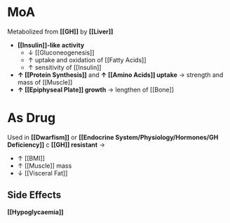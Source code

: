 # MoA
Metabolized from **[[GH]]** by **[[Liver]]**
- **[[Insulin]]-like activity**
	- ↓ [[Gluconeogenesis]]
	- ↑ uptake and oxidation of [[Fatty Acids]]
	- ↑ sensitivity of [[Insulin]]
- **↑ [[Protein Synthesis]]** and **↑ [[Amino Acids]] uptake** → strength and mass of [[Muscle]]
- **↑ [[Epiphyseal Plate]] growth** → lengthen of [[Bone]]

# As Drug
Used in **[[Dwarfism]]** or **[[Endocrine System/Physiology/Hormones/GH Deficiency]]** c **[[GH]] resistant** →
- ↑ [[BMI]]
- ↑ [[Muscle]] mass
- ↓ [[Visceral Fat]]

## Side Effects
**[[Hypoglycaemia]]**